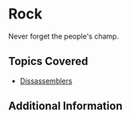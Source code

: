 # Rock
Never forget the people's champ.
## Topics Covered

- [Dissassemblers](/reverse-engineering/what-are-disassemblers/)
## Additional Information

